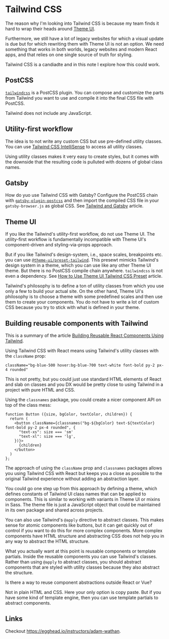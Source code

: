# Tailwind CSS

The reason why I'm looking into Tailwind CSS is because my team finds it hard to
wrap their heads around [Theme UI](https://theme-ui.com/home).

Furthermore, we still have a lot of legacy websites for which a visual update is
due but for which rewriting them with Theme UI is not an option. We need
something that works in both worlds, legacy websites and modern React apps, and
that relies on one single source of truth for styling.

Tailwind CSS is a candiadte and in this note I explore how this could work.

## PostCSS

[`tailwindcss`](https://www.npmjs.com/package/tailwindcss) is a PostCSS plugin.
You can compose and customize the parts from Tailwind you want to use and
compile it into the final CSS file with PostCSS.

Tailwind does not include any JavaScript.

## Utility-first workflow

The idea is to not write any custom CSS but use pre-defined utility classes. You
can use
[Tailwind CSS IntelliSense](https://marketplace.visualstudio.com/items?itemName=bradlc.vscode-tailwindcss)
to access all utility classes.

Using utility classes makes it very easy to create styles, but it comes with the
downside that the resulting code is pulluted with dozens of global class names.

## Gatsby

How do yuo use Tailwind CSS with Gatsby? Configure the PostCSS chain with
[`gatsby-plugin-postcss`](https://www.gatsbyjs.org/packages/gatsby-plugin-postcss/)
and then import the compiled CSS file in your `gatsby-browser.js` as global CSS.
See
[Tailwind and Gatsby](https://hashinteractive.com/blog/tailwind-css-and-gatsby-in-under-5-minutes/)
article.

## Theme UI

If you like the Tailwind's utility-first workflow, do not use Theme UI. The
utility-first workflow is fundamentally incompatible with Theme UI's
component-driven and styling-via-props approach.

But if you like Tailwind's design-system, i.e., space scales, breakpoints etc.
you can use
[`@theme-ui/preset-tailwind`](https://github.com/system-ui/theme-ui/tree/master/packages/preset-tailwind).
This presewt mimicks Tailwind's design system in a theme, which you can use like
any other Theme UI theme. But there is no PostCSS compile chain anywhere.
`tailwindcss` is not even a dependency. See
[How to Use Theme UI Tailwind CSS Preset](https://hashinteractive.com/blog/how-to-use-theme-ui-tailwind-css-preset/)
article.

Tailwind's philosophy is to define a ton of utility classes from which you use
only a few to build your actual site. On the other hand, Theme UI's philosophy
is to choose a theme with some predefined scales and then use them to create
your components. You do not have to write a lot of custom CSS because you try to
stick with what is defined in your theme.

## Building reusable components with Tailwind

This is a summary of the article
[Building Reusable React Components Using Tailwind](https://www.smashingmagazine.com/2020/05/reusable-react-components-tailwind/).

Using Tailwind CSS with React means using Tailwind's utility classes with the
`className` prop:

```
className="bg-blue-500 hover:bg-blue-700 text-white font-bold py-2 px-4 rounded"
```

This is not pretty, but you could just use standard HTML elements of React and
slab on classes and you DX would be pretty close to using Tailwind in a project
with pure HTML and CSS.

Using the `classnames` package, you could create a nicer component API on top of
the class mess:

```
function Button ({size, bgColor, textColor, children}) {
  return (
    <button className={classnames("bg-${bgColor} text-${textColor} font-bold py-2 px-4 rounded", {
      "text-xs": size === 'sm'
      "text-xl": size === 'lg',
    })}>
      {children}
    </button>
  )
};
```

The approach of using the `className` prop and `classnames` packages allows you
using Tailwind CSS with React but keeps you a close as possible to the original
Tailwind experience without adding an abstraction layer.

You could go one step up from this approach by defining a theme, which defines
constants of Tailwind UI class names that can be applied to components. This is
similar to working with variants in Theme UI or mixins in Sass. The theme file
is just a JavaScript object that could be maintained in its own package and
shared across projects.

You can also use Tailwind's `@apply` directive to abstract classes. This makes
sense for atomic components like buttons, but it can get quickly out of control
if you want to do this for more complex components. More complex components have
HTML structure and abstracting CSS does not help you in any way to abstract the
HTML structure.

What you actually want at this point is reusable components or template
partials. Inside the reusable components you can use Tailwind's classes. Rather
than using `@apply` to abstract classes, you should abstract components that are
styled with utility classes because they also abstract the structure.

Is there a way to reuse component abstractions outside React or Vue?

Not in plain HTML and CSS. Here your only option is copy paste. But if you have
some kind of template engine, then you can use template partials to abstract
components.

## Links

Checkout https://egghead.io/instructors/adam-wathan.
